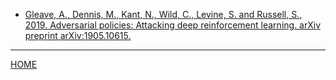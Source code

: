 
- [Gleave, A., Dennis, M., Kant, N., Wild, C., Levine, S. and Russell, S., 2019. Adversarial policies: Attacking deep reinforcement learning. arXiv preprint arXiv:1905.10615.](gleave_et_al_2020.md)
---
[HOME](../../README.md)